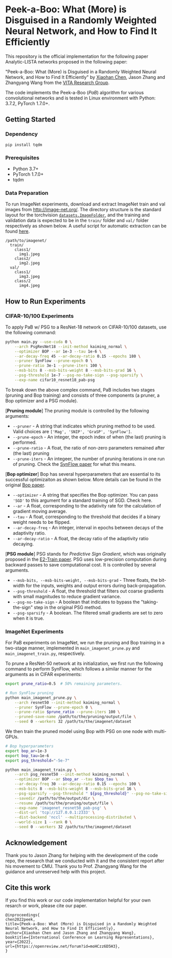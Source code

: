 # Peek-a-Boo: What (More) is Disguised in a Randomly Weighted Neural Network, and How to Find It Efficiently

This repository is the official implementation for the following paper
Analytic-LISTA networks proposed in the following paper:

"Peek-a-Boo: What (More) is Disguised in a Randomly Weighted Neural Network, and How to Find It Efficiently" by [Xiaohan Chen](http://www.xiaohanchen.com/), Jason Zhang and Zhangyang Wang from the [VITA Research Group](https://vita-group.github.io/).

The code implements the Peek-a-Boo (*PaB*) algorithm for various convolutional networks  and is tested in Linux environment with Python: 3.7.2, PyTorch 1.7.0+.

## Getting Started 

### Dependency

```
pip install tqdm
```

### Prerequisites
- Python 3.7+
- PyTorch 1.7.0+
- tqdm

### Data Preparation

To run ImageNet experiments, download and extract ImageNet train and val images from http://image-net.org/. The directory structure is the standard layout for the torchvision [`datasets.ImageFolder`](https://pytorch.org/docs/stable/torchvision/datasets.html#imagefolder), and the training and validation data is expected to be in the `train/` folder and `val/` folder respectively as shown below. A useful script for automatic extraction can be found [here](https://gist.github.com/BIGBALLON/8a71d225eff18d88e469e6ea9b39cef4).

```
/path/to/imagenet/
  train/
    class1/
      img1.jpeg
    class2/
      img2.jpeg
  val/
    class1/
      img3.jpeg
    class/2
      img4.jpeg
```

## How to Run Experiments

### CIFAR-10/100 Experiments

To apply PaB w/ PSG to a ResNet-18 network on CIFAR-10/100 datasets, use the following command:

```bash
python main.py --use-cuda 0 \
    --arch PsgResNet18 --init-method kaiming_normal \
    --optimizer BOP --ar 1e-3 --tau 1e-6 \
    --ar-decay-freq 45 --ar-decay-ratio 0.15 --epochs 180 \
    --pruner SynFlow --prune-epoch 0 \
    --prune-ratio 3e-1 --prune-iters 100 \
    --msb-bits 8 --msb-bits-weight 8 --msb-bits-grad 16 \
    --psg-threshold 1e-7 --psg-no-take-sign --psg-sparsify \
    --exp-name cifar10_resnet18_pab-psg
```

To break down the above complex command, PaB includes two stages (pruning and Bop training) and consists of three components (a pruner, a Bop optimizer and a PSG module).

[**Pruning module**] The pruning module is controlled by the following arguments:

* `--pruner` - A string that indicates which pruning method to be used. Valid choices are `['Mag', 'SNIP', 'GraSP', 'SynFlow']`.
* `--prune-epoch` - An integer, the epoch index of when (the last) pruning is performed.
* `--prune-ratio` - A float, the ratio of non-zero parameters remained after (the last) pruning
* `--prune-iters` - An integeer, the number of pruning iterations in one run of pruning. Check the [SynFlow paper](https://arxiv.org/abs/2006.05467) for what this means.

[**Bop optimizer**] Bop has several hyperparameters that are essential to its successful optimizaiton as shown below. More details can be found in the original [Bop paper](https://arxiv.org/abs/1906.02107).

* ``--optimizer`` - A string that specifies the Bop optimizer. You can pass `'SGD'` to this argument for a standard training of SGD. Check here.
* ``--ar`` - A float, corresponding to the adativity rate for the calculation of gradient moving average.
* ``--tau`` - A float, corresponding to the threshold that decides if a binary weight needs to be flipped.
* ``--ar-decay-freq`` - An integer, interval in epochs between decays of the adaptivity ratio.
* ``--ar-decay-ratio`` - A float, the decay ratio of the adaptivity ratio decaying.

[**PSG module**] PSG stands for *Predictive Sign Gradient*, which was originally proposed in the [E2-Train paper](https://arxiv.org/abs/1910.13349). PSG uses low-precision computation during backward passes to save computational cost. It is controlled by several arguments.

* ``--msb-bits, --msb-bits-weight, --msb-bits-grad`` - Three floats, the bit-width for the inputs, weights and output errors during back-propagation.
* ``--psg-threshold`` - A float, the threshold that filters out coarse gradients with small magnitudes to reduce gradient variance.
* ``--psg-no-take-sign`` - A boolean that indicates to bypass the "taking-the-sign" step in the original PSG method.
* ``--psg-sparsify`` - A boolean. The filtered small gradients are set to zero when it is true.

### ImageNet Experiments

For PaB experiments on ImageNet, we run the pruning and Bop training in a two-stage manner, implemented in `main_imagenet_prune.py` and `main_imagenet_train.py`, respectively.

To prune a ResNet-50 network at its initialization, we first run the following command to perform SynFlow, which follows a similar manner for the arguments as in CIFAR experiments:

```bash
export prune_ratio=0.5  # 50% remaining parameters.

# Run SynFlow pruning
python main_imagenet_prune.py \
    --arch resnet50 --init-method kaiming_normal \
    --pruner SynFlow --prune-epoch 0 \
    --prune-ratio $prune_ratio --prune-iters 100 \
    --pruned-save-name /path/to/the/pruning/output/file \
    --seed 0 --workers 32 /path/to/the/imagenet/dataset
```

We then train the pruned model using Bop with PSG on one node with multi-GPUs.

```bash
# Bop hyperparameters
export bop_ar=1e-3
export bop_tau=1e-6
export psg_threshold="-5e-7"

python main_imagenet_train.py \
    --arch psg_resnet50 --init-method kaiming_normal \
    --optimizer BOP --ar $bop_ar --tau $bop_tau \
    --ar-decay-freq 30 --ar-decay-ratio 0.15 --epochs 100 \
    --msb-bits 8 --msb-bits-weight 8 --msb-bits-grad 16 \
    --psg-sparsify --psg-threshold " ${psg_threshold}" --psg-no-take-sign \
    --savedir /path/to/the/output/dir \
    --resume /path/to/the/pruning/output/file \
    --exp-name 'imagenet_resnet50_pab-psg' \
    --dist-url 'tcp://127.0.0.1:2333' \
    --dist-backend 'nccl' --multiprocessing-distributed \
    --world-size 1 --rank 0 \
    --seed 0 --workers 32 /path/to/the/imagenet/dataset 
```

## Acknowledgement

Thank you to Jason Zhang for helping with the development of the code repo, the research that we conducted with it and the consistent report after his movement to CMU. Thank you to Prof. Zhangyang Wang for the guidance and unreserved help with this project.

## Cite this work

If you find this work or our code implementation helpful for your own resarch or work, please cite our paper.

```
@inproceedings{
chen2022peek,
title={Peek-a-Boo: What (More) is Disguised in a Randomly Weighted Neural Network, and How to Find It Efficiently},
author={Xiaohan Chen and Jason Zhang and Zhangyang Wang},
booktitle={International Conference on Learning Representations},
year={2022},
url={https://openreview.net/forum?id=moHCzz6D5H3},
}
```

